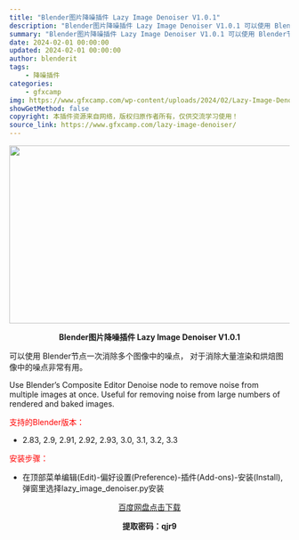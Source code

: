 ```yaml
---
title: "Blender图片降噪插件 Lazy Image Denoiser V1.0.1"
description: "Blender图片降噪插件 Lazy Image Denoiser V1.0.1 可以使用 Blender节点一次消除多个图像中的噪点， 对于消除大量渲染和烘焙图像中的噪点非常有用。 Use Blen..."
summary: "Blender图片降噪插件 Lazy Image Denoiser V1.0.1 可以使用 Blender节点一次消除多个图像中的噪点， 对于消除大量渲染和烘焙图像中的噪点非常有用。 Use Blen..."
date: 2024-02-01 00:00:00
updated: 2024-02-01 00:00:00
author: blenderit
tags: 
    - 降噪插件
categories:
    - gfxcamp
img: https://www.gfxcamp.com/wp-content/uploads/2024/02/Lazy-Image-Denoiser.jpg
showGetMethod: false
copyright: 本插件资源来自网络，版权归原作者所有，仅供交流学习使用！
source_link: https://www.gfxcamp.com/lazy-image-denoiser/
---
```

<div><p><img decoding="async" class="aligncenter size-full wp-image-118300" src="https://www.gfxcamp.com/wp-content/uploads/2024/02/Lazy-Image-Denoiser.jpg" data-src="https://www.gfxcamp.com/wp-content/uploads/2024/02/Lazy-Image-Denoiser.jpg" alt="" width="640" height="320" data-srcset="https://www.gfxcamp.com/wp-content/uploads/2024/02/Lazy-Image-Denoiser.jpg 640w, https://www.gfxcamp.com/wp-content/uploads/2024/02/Lazy-Image-Denoiser-150x75.jpg 150w" data-sizes="(max-width: 640px) 100vw, 640px"></p><p style="text-align: center;"><strong>Blender图片降噪插件 Lazy Image Denoiser V1.0.1</strong></p><p>可以使用 Blender节点一次消除多个图像中的噪点， 对于消除大量渲染和烘焙图像中的噪点非常有用。</p><p>Use Blender’s Composite Editor Denoise node to remove noise from multiple images at once. Useful for removing noise from large numbers of rendered and baked images.</p><p style="text-align: left;"><span style="color: #ff0000;">支持的Blender版本：</span></p><ul>
<li style="text-align: left;">2.83, 2.9, 2.91, 2.92, 2.93, 3.0, 3.1, 3.2, 3.3</li>
</ul><p style="text-align: left;"><span style="color: #ff0000;">安装步骤：</span></p><ul>
<li>在顶部菜单编辑(Edit)-偏好设置(Preference)-插件(Add-ons)-安装(Install),弹窗里选择lazy_image_denoiser.py安装</li>
</ul><p style="text-align: center;"><a class="maxbutton-3 maxbutton maxbutton-baidu" target="_blank" rel="noopener" href="https://pan.baidu.com/s/1ioFB1hrCOnBYifSbXQVfjQ?pwd=qjr9"><span class="mb-text">百度网盘点击下载</span></a></p><p style="text-align: center;"><strong>提取密码：qjr9</strong></p></div>